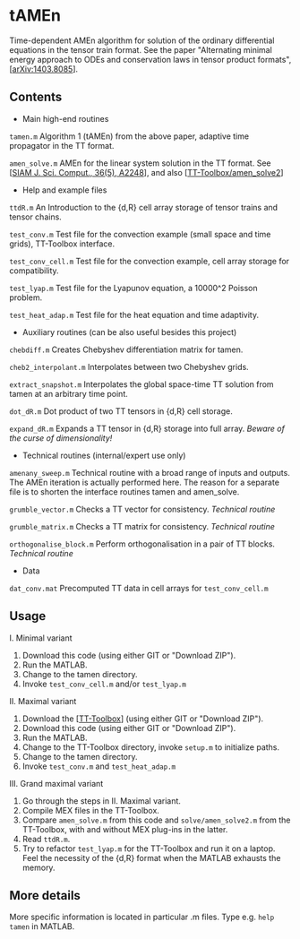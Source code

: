 tAMEn
=======

Time-dependent AMEn algorithm for solution of the ordinary differential equations
in the tensor train format.
See the paper "Alternating minimal energy approach to ODEs and 
conservation laws in tensor product formats", [[arXiv:1403.8085](http://arxiv.org/abs/1403.8085)].


Contents
-----

- Main high-end routines

 `tamen.m`          Algorithm 1 (tAMEn) from the above paper, adaptive time propagator in the TT format.

 `amen_solve.m`     AMEn for the linear system solution in the TT format. 
                  See [[SIAM J. Sci. Comput., 36(5), A2248](http://epubs.siam.org/doi/10.1137/140953289)], and also 
                  [[TT-Toolbox/amen_solve2](http://github.com/oseledets/TT-Toolbox/blob/master/solve/amen_solve2.m)]

- Help and example files

 `ttdR.m`           An Introduction to the {d,R} cell array storage of tensor trains and tensor chains.

 `test_conv.m`      Test file for the convection example (small space and time grids), TT-Toolbox interface.

 `test_conv_cell.m` Test file for the convection example, cell array storage for compatibility.

 `test_lyap.m`      Test file for the Lyapunov equation, a 10000^2 Poisson problem.

 `test_heat_adap.m` Test file for the heat equation and time adaptivity.


- Auxiliary routines (can be also useful besides this project)

 `chebdiff.m`       Creates Chebyshev differentiation matrix for tamen.

 `cheb2_interpolant.m`       Interpolates between two Chebyshev grids.

 `extract_snapshot.m`      Interpolates the global space-time TT solution from tamen at an arbitrary time point.

 `dot_dR.m`         Dot product of two TT tensors in {d,R} cell storage.

 `expand_dR.m`      Expands a TT tensor in {d,R} storage into full array. *Beware of the curse of dimensionality!*

- Technical routines (internal/expert use only)

 `amenany_sweep.m`  Technical routine with a broad range of inputs and outputs. 
                  The AMEn iteration is actually performed here.
                  The reason for a separate file is to shorten the interface routines tamen and amen_solve.

 `grumble_vector.m` Checks a TT vector for consistency. *Technical routine*

 `grumble_matrix.m` Checks a TT matrix for consistency. *Technical routine*

 `orthogonalise_block.m` Perform orthogonalisation in a pair of TT blocks. *Technical routine*

- Data

 `dat_conv.mat`     Precomputed TT data in cell arrays for `test_conv_cell.m`
		

Usage
-----

I. Minimal variant
 1. Download this code (using either GIT or "Download ZIP").
 2. Run the MATLAB.
 3. Change to the tamen directory.
 4. Invoke `test_conv_cell.m` and/or `test_lyap.m`

II. Maximal variant
 1. Download the [[TT-Toolbox](http://github.com/oseledets/TT-Toolbox)] (using either GIT or "Download ZIP").
 2. Download this code (using either GIT or "Download ZIP").
 3. Run the MATLAB.
 4. Change to the TT-Toolbox directory, invoke `setup.m` to initialize paths.
 5. Change to the tamen directory.
 6. Invoke `test_conv.m` and `test_heat_adap.m`

III. Grand maximal variant
 1. Go through the steps in II. Maximal variant.
 2. Compile MEX files in the TT-Toolbox.
 3. Compare `amen_solve.m` from this code and `solve/amen_solve2.m` from the TT-Toolbox, 
    with and without MEX plug-ins in the latter.
 4. Read `ttdR.m`.
 5. Try to refactor `test_lyap.m` for the TT-Toolbox and run it on a laptop.
    Feel the necessity of the {d,R} format when the MATLAB exhausts the memory.


More details
-----

More specific information is located in particular .m files.
Type e.g. `help tamen` in MATLAB.

